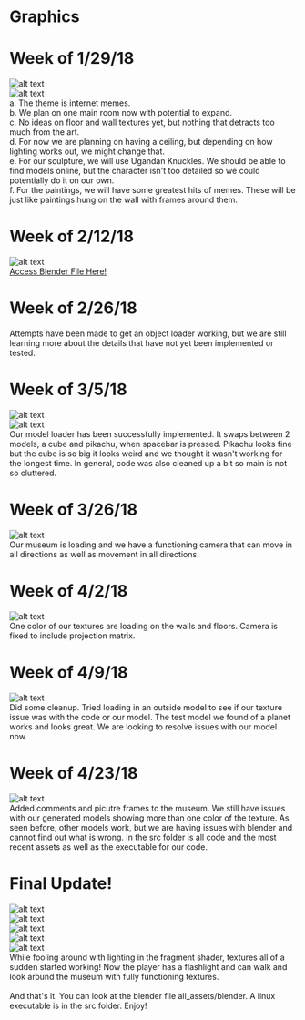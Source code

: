 # Graphics

# Week of 1/29/18
![alt text](https://github.com/Strider102/Graphics/blob/master/images/Triangle%201.png) <br />
![alt text](https://github.com/Strider102/Graphics/blob/master/images/Triangle%202.png) <br />
	a. The theme is internet memes. <br />
	b. We plan on one main room now with potential to expand. <br />
	c. No ideas on floor and wall textures yet, but nothing that detracts too much from the art. <br />
	d. For now we are planning on having a ceiling, but depending on how lighting works out, we might change that. <br />
	e. For our sculpture, we will use Ugandan Knuckles. We should be able to find models online, but the character isn't too detailed so we could potentially do it on our own. <br />
	f. For the paintings, we will have some greatest hits of memes. These will be just like paintings hung on the wall with frames around them.

# Week of 2/12/18
![alt text](https://github.com/Strider102/Graphics/blob/master/images/blender_screenshot.png) <br />
[Access Blender File Here!](https://github.com/Strider102/Graphics/blob/master/Museum.blend)

# Week of 2/26/18
Attempts have been made to get an object loader working, but we are still learning more about the details that have not yet been implemented or tested.

# Week of 3/5/18
![alt text](https://github.com/Strider102/Graphics/blob/master/images/cube_rendering.png) <br />
![alt text](https://github.com/Strider102/Graphics/blob/master/images/pikachu_rendering.png) <br />
Our model loader has been successfully implemented. It swaps between 2 models, a cube and pikachu, when spacebar is pressed. Pikachu looks fine but the cube is so big it looks weird and we thought it wasn't working for the longest time. In general, code was also cleaned up a bit so main is not so cluttered.

# Week of 3/26/18
![alt text](https://github.com/Strider102/Graphics/blob/master/images/camera.png) <br />
Our museum is loading and we have a functioning camera that can move in all directions as well as movement in all directions.

# Week of 4/2/18
![alt text](https://github.com/Strider102/Graphics/blob/master/images/textures1.png) <br />
One color of our textures are loading on the walls and floors. Camera is fixed to include projection matrix.

# Week of 4/9/18
![alt text](https://github.com/Strider102/Graphics/blob/master/images/planet.png) <br />
Did some cleanup. Tried loading in an outside model to see if our texture issue was with the code or our model. The test model we found of a planet works and looks great. We are looking to resolve issues with our model now.

# Week of 4/23/18
![alt text](https://github.com/Strider102/Graphics/blob/master/images/museum.png) <br />
Added comments and picutre frames to the museum. We still have issues with our generated models showing more than one color of the texture. As seen before, other models work, but we are having issues with blender and cannot find out what is wrong. In the src folder is all code and the most recent assets as well as the executable for our code.

# Final Update!
![alt text](https://github.com/Strider102/Graphics/blob/master/images/pic1.png) <br />
![alt text](https://github.com/Strider102/Graphics/blob/master/images/pic2.png) <br />
![alt text](https://github.com/Strider102/Graphics/blob/master/images/pic3.png) <br />
![alt text](https://github.com/Strider102/Graphics/blob/master/images/pic4.png) <br />
![alt text](https://github.com/Strider102/Graphics/blob/master/images/statue.png) <br />
While fooling around with lighting in the fragment shader, textures all of a sudden started working! Now the player has a flashlight and can walk and look around the museum with fully functioning textures. <br />
<br />
And that's it. You can look at the blender file all_assets/blender. A linux executable is in the src folder. Enjoy!
